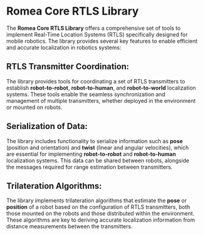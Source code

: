 # Romea Core RTLS Library

The **Romea Core RTLS Library** offers a comprehensive set of tools to implement Real-Time Location Systems (RTLS) specifically designed for mobile robotics. The library provides several key features to enable efficient and accurate localization in robotics systems:

## **RTLS Transmitter Coordination:**

The library provides tools for coordinating a set of RTLS transmitters to establish **robot-to-robot**, **robot-to-human**, and **robot-to-world** localization systems. These tools enable the seamless synchronization and management of multiple transmitters, whether deployed in the environment or mounted on robots.

## **Serialization of Data:**

The library includes functionality to serialize information such as **pose** (position and orientation) and **twist** (linear and angular velocities), which are essential for implementing **robot-to-robot** and **robot-to-human** localization systems. This data can be shared between robots, alongside the messages required for range estimation between transmitters.

## **Trilateration Algorithms:**

The library implements trilateration algorithms that estimate the **pose** or **position** of a robot based on the configuration of RTLS transmitters, both those mounted on the robots and those distributed within the environment. These algorithms are key to deriving accurate localization information from distance measurements between the transmitters.



